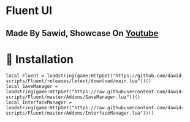 # Fluent UI
## Made By 5awid, Showcase On [Youtube](https://youtu.be/jp8QcBoEzdc?si=OZgiNBESrSHq7irs)
# 🔌 Installation
```
local Fluent = loadstring(game:HttpGet("https://github.com/dawid-scripts/Fluent/releases/latest/download/main.lua"))()
local SaveManager = loadstring(game:HttpGet("https://raw.githubusercontent.com/dawid-scripts/Fluent/master/Addons/SaveManager.lua"))()
local InterfaceManager = loadstring(game:HttpGet("https://raw.githubusercontent.com/dawid-scripts/Fluent/master/Addons/InterfaceManager.lua"))()
```
##
